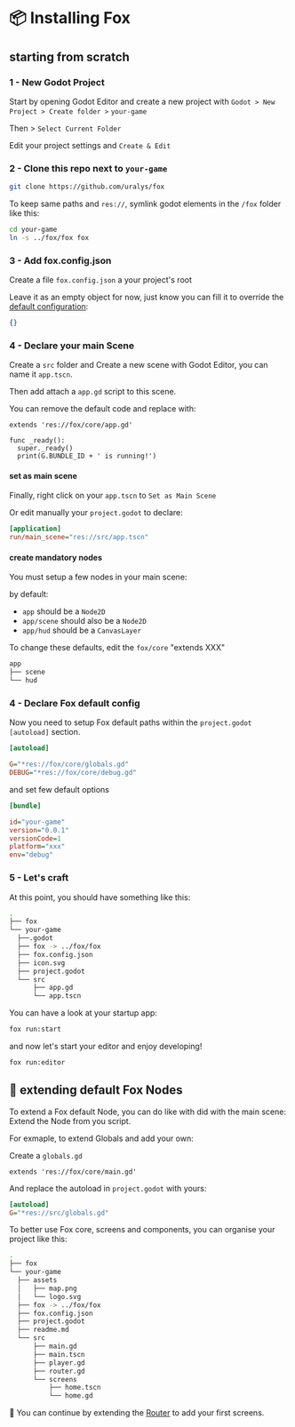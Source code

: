 # 📦 Installing Fox

## starting from scratch

### 1 - New Godot Project

Start by opening Godot Editor and create a new project with `Godot > New Project > Create folder >` `your-game`

Then > `Select Current Folder`

Edit your project settings and `Create & Edit`

### 2 - Clone this repo next to `your-game`

```sh
git clone https://github.com/uralys/fox
```

To keep same paths and `res://`, symlink godot elements in the `/fox` folder like this:

```sh
cd your-game
ln -s ../fox/fox fox
```

### 3 - Add fox.config.json

Create a file `fox.config.json` a your project's root

Leave it as an empty object for now, just know you can fill it to override the [default configuration](./fox/default.config.json):

```json
{}
```

### 4 - Declare your main Scene

Create a `src` folder and Create a new scene with Godot Editor, you can name it `app.tscn`.

Then add attach a `app.gd` script to this scene.

You can remove the default code and replace with:

```gdscript
extends 'res://fox/core/app.gd'

func _ready():
  super._ready()
  print(G.BUNDLE_ID + ' is running!')
```

#### set as main scene

Finally, right click on your `app.tscn` to `Set as Main Scene`

Or edit manually your `project.godot` to declare:

```ini
[application]
run/main_scene="res://src/app.tscn"
```

#### create mandatory nodes

You must setup a few nodes in your main scene:

by default:

- `app` should be a `Node2D`
- `app/scene` should also be a `Node2D`
- `app/hud` should be a `CanvasLayer`

To change these defaults, edit the `fox/core` "extends XXX"

```sh
app
├── scene
└── hud
```

### 4 - Declare Fox default config

Now you need to setup Fox default paths within the `project.godot` `[autoload]` section.

```ini
[autoload]

G="*res://fox/core/globals.gd"
DEBUG="*res://fox/core/debug.gd"
```

and set few default options

```ini
[bundle]

id="your-game"
version="0.0.1"
versionCode=1
platform="xxx"
env="debug"

```

### 5 - Let's craft

At this point, you should have something like this:

```sh
.
├── fox
└── your-game
  ├──.godot
  ├── fox -> ../fox/fox
  ├── fox.config.json
  ├── icon.svg
  ├── project.godot
  └── src
      ├── app.gd
      └── app.tscn
```

You can have a look at your startup app:

```sh
fox run:start
```

and now let's start your editor and enjoy developing!

```sh
fox run:editor
```

## 🏹 extending default Fox Nodes

To extend a Fox default Node, you can do like with did with the main scene: Extend the Node from you script.

For exmaple, to extend Globals and add your own:

Create a `globals.gd`

```gdscript
extends 'res://fox/core/main.gd'
```

And replace the autoload in `project.godot` with yours:

```ini
[autoload]
G="*res://src/globals.gd"
```

To better use Fox core, screens and components, you can organise your project like this:

```sh
.
├── fox
└── your-game
  ├── assets
  │   ├── map.png
  │   └── logo.svg
  ├── fox -> ../fox/fox
  ├── fox.config.json
  ├── project.godot
  ├── readme.md
  └── src
      ├── main.gd
      ├── main.tscn
      ├── player.gd
      ├── router.gd
      └── screens
          ├── home.tscn
          └── home.gd
```

🚀 You can continue by extending the [Router](./router.md) to add your first screens.
